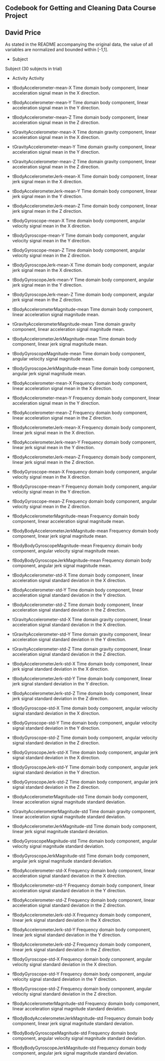 ## Codebook for Getting and Cleaning Data Course Project
## David Price

As stated in the README accompanying the original data, the value of all variables are normalized and bounded within [-1,1].

*  Subject 

 Subject (30 subjects in trial)

*  Activity 
 Activity 

*  tBodyAccelerometer-mean-X 
 Time domain body component, linear acceleration signal mean in the X direction. 

*  tBodyAccelerometer-mean-Y 
 Time domain body component, linear acceleration signal mean in the Y direction. 

*  tBodyAccelerometer-mean-Z 
 Time domain body component, linear acceleration signal mean in the Z direction. 

*  tGravityAccelerometer-mean-X 
 Time domain gravity component, linear acceleration signal mean in the X direction. 

*  tGravityAccelerometer-mean-Y 
 Time domain gravity component, linear acceleration signal mean in the Y direction. 

*  tGravityAccelerometer-mean-Z 
 Time domain gravity component, linear acceleration signal mean in the Z direction. 

*  tBodyAccelerometerJerk-mean-X 
 Time domain body component, linear jerk signal mean in the X direction. 

*  tBodyAccelerometerJerk-mean-Y 
 Time domain body component, linear jerk signal mean in the Y direction. 

*  tBodyAccelerometerJerk-mean-Z 
 Time domain body component, linear jerk signal mean in the Z direction. 

*  tBodyGyroscope-mean-X 
 Time domain body component, angular velocity signal mean in the X direction. 

*  tBodyGyroscope-mean-Y 
 Time domain body component, angular velocity signal mean in the Y direction. 

*  tBodyGyroscope-mean-Z 
 Time domain body component, angular velocity signal mean in the Z direction. 

*  tBodyGyroscopeJerk-mean-X 
 Time domain body component, angular jerk signal mean in the X direction. 

*  tBodyGyroscopeJerk-mean-Y 
 Time domain body component, angular jerk signal mean in the Y direction. 

*  tBodyGyroscopeJerk-mean-Z 
 Time domain body component, angular jerk signal mean in the Z direction. 

*  tBodyAccelerometerMagnitude-mean 
 Time domain body component, linear acceleration signal magnitude mean. 

*  tGravityAccelerometerMagnitude-mean 
 Time domain gravity component, linear acceleration signal magnitude mean. 

*  tBodyAccelerometerJerkMagnitude-mean 
 Time domain body component, linear jerk signal magnitude mean. 

*  tBodyGyroscopeMagnitude-mean 
 Time domain body component, angular velocity signal magnitude mean. 

*  tBodyGyroscopeJerkMagnitude-mean 
 Time domain body component, angular jerk signal magnitude mean. 

*  fBodyAccelerometer-mean-X 
 Frequency domain body component, linear acceleration signal mean in the X direction. 

*  fBodyAccelerometer-mean-Y 
 Frequency domain body component, linear acceleration signal mean in the Y direction. 

*  fBodyAccelerometer-mean-Z 
 Frequency domain body component, linear acceleration signal mean in the Z direction. 

*  fBodyAccelerometerJerk-mean-X 
 Frequency domain body component, linear jerk signal mean in the X direction. 

*  fBodyAccelerometerJerk-mean-Y 
 Frequency domain body component, linear jerk signal mean in the Y direction. 

*  fBodyAccelerometerJerk-mean-Z 
 Frequency domain body component, linear jerk signal mean in the Z direction. 

*  fBodyGyroscope-mean-X 
 Frequency domain body component, angular velocity signal mean in the X direction. 

*  fBodyGyroscope-mean-Y 
 Frequency domain body component, angular velocity signal mean in the Y direction. 

*  fBodyGyroscope-mean-Z 
 Frequency domain body component, angular velocity signal mean in the Z direction. 

*  fBodyAccelerometerMagnitude-mean 
 Frequency domain body component, linear acceleration signal magnitude mean. 

*  fBodyBodyAccelerometerJerkMagnitude-mean 
 Frequency domain body component, linear jerk signal magnitude mean. 

*  fBodyBodyGyroscopeMagnitude-mean 
 Frequency domain body component, angular velocity signal magnitude mean. 

*  fBodyBodyGyroscopeJerkMagnitude-mean 
 Frequency domain body component, angular jerk signal magnitude mean. 

*  tBodyAccelerometer-std-X 
 Time domain body component, linear acceleration signal standard deviation in the X direction. 

*  tBodyAccelerometer-std-Y 
 Time domain body component, linear acceleration signal standard deviation in the Y direction. 

*  tBodyAccelerometer-std-Z 
 Time domain body component, linear acceleration signal standard deviation in the Z direction. 

*  tGravityAccelerometer-std-X 
 Time domain gravity component, linear acceleration signal standard deviation in the X direction. 

*  tGravityAccelerometer-std-Y 
 Time domain gravity component, linear acceleration signal standard deviation in the Y direction. 

*  tGravityAccelerometer-std-Z 
 Time domain gravity component, linear acceleration signal standard deviation in the Z direction. 

*  tBodyAccelerometerJerk-std-X 
 Time domain body component, linear jerk signal standard deviation in the X direction. 

*  tBodyAccelerometerJerk-std-Y 
 Time domain body component, linear jerk signal standard deviation in the Y direction. 

*  tBodyAccelerometerJerk-std-Z 
 Time domain body component, linear jerk signal standard deviation in the Z direction. 

*  tBodyGyroscope-std-X 
 Time domain body component, angular velocity signal standard deviation in the X direction. 

*  tBodyGyroscope-std-Y 
 Time domain body component, angular velocity signal standard deviation in the Y direction. 

*  tBodyGyroscope-std-Z 
 Time domain body component, angular velocity signal standard deviation in the Z direction. 

*  tBodyGyroscopeJerk-std-X 
 Time domain body component, angular jerk signal standard deviation in the X direction. 

*  tBodyGyroscopeJerk-std-Y 
 Time domain body component, angular jerk signal standard deviation in the Y direction. 

*  tBodyGyroscopeJerk-std-Z 
 Time domain body component, angular jerk signal standard deviation in the Z direction. 

*  tBodyAccelerometerMagnitude-std 
 Time domain body component, linear acceleration signal magnitude standard deviation. 

*  tGravityAccelerometerMagnitude-std 
 Time domain gravity component, linear acceleration signal magnitude standard deviation. 

*  tBodyAccelerometerJerkMagnitude-std 
 Time domain body component, linear jerk signal magnitude standard deviation. 

*  tBodyGyroscopeMagnitude-std 
 Time domain body component, angular velocity signal magnitude standard deviation. 

*  tBodyGyroscopeJerkMagnitude-std 
 Time domain body component, angular jerk signal magnitude standard deviation. 

*  fBodyAccelerometer-std-X 
 Frequency domain body component, linear acceleration signal standard deviation in the X direction. 

*  fBodyAccelerometer-std-Y 
 Frequency domain body component, linear acceleration signal standard deviation in the Y direction. 

*  fBodyAccelerometer-std-Z 
 Frequency domain body component, linear acceleration signal standard deviation in the Z direction. 

*  fBodyAccelerometerJerk-std-X 
 Frequency domain body component, linear jerk signal standard deviation in the X direction. 

*  fBodyAccelerometerJerk-std-Y 
 Frequency domain body component, linear jerk signal standard deviation in the Y direction. 

*  fBodyAccelerometerJerk-std-Z 
 Frequency domain body component, linear jerk signal standard deviation in the Z direction. 

*  fBodyGyroscope-std-X 
 Frequency domain body component, angular velocity signal standard deviation in the X direction. 

*  fBodyGyroscope-std-Y 
 Frequency domain body component, angular velocity signal standard deviation in the Y direction. 

*  fBodyGyroscope-std-Z 
 Frequency domain body component, angular velocity signal standard deviation in the Z direction. 

*  fBodyAccelerometerMagnitude-std 
 Frequency domain body component, linear acceleration signal magnitude standard deviation. 

*  fBodyBodyAccelerometerJerkMagnitude-std 
 Frequency domain body component, linear jerk signal magnitude standard deviation. 

*  fBodyBodyGyroscopeMagnitude-std 
 Frequency domain body component, angular velocity signal magnitude standard deviation. 

*  fBodyBodyGyroscopeJerkMagnitude-std 
 Frequency domain body component, angular jerk signal magnitude standard deviation. 

